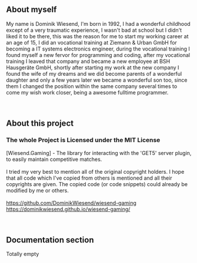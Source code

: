 ## About myself
My name is Dominik Wiesend, I'm born in 1992, I had a wonderful childhood except of a very traumatic experience, I wasn't bad at school but I didn't liked it to be there, this was the reason for me to start my working career at an age of 15, I did an vocational training at Ziemann & Urban GmbH for becoming a IT systems electronics engineer, during the vocational training I found myself a new fervor for programming and coding, after my vocational training I leaved that company and became a new employee at BSH Hausgeräte GmbH, shortly after starting my work at the new company I found the wife of my dreams and we did become parents of a wonderful daughter and only a few years later we became a wonderful son too, since them I changed the position within the same company several times to come my wish work closer, being a awesome fulltime programmer.
<br />
<br />
<br />
## About this project
### The whole Project is Licensed under the MIT License
[Wiesend.Gaming] - The library for interacting with the 'GET5' server plugin, to easily maintain competitive matches.
<br />
<br />I tried my very best to mention all of the original copyright holders. I hope that all code which I've copied from others is mentioned and all their copyrights are given. The copied code (or code snippets) could already be modified by me or others.
<br />
<br /><a href="https://github.com/DominikWiesend/wiesend-gaming">https://github.com/DominikWiesend/wiesend-gaming</a>
<br /><a href="https://dominikwiesend.github.io/wiesend-gaming/">https://dominikwiesend.github.io/wiesend-gaming/</a>
<br />
<br />
<br />
## Documentation section
Totally empty